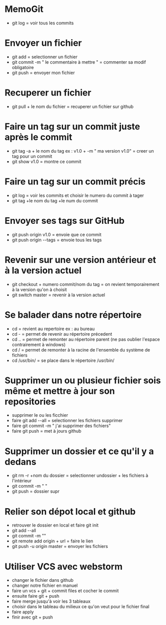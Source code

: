 # MemoGit

- git log = voir tous les commits

# Envoyer un fichier 
- git add = selectionner un fichier
- git commit -m " le commentaire à mettre " = commenter sa modif obligatoire
- git push = envoyer mon fichier

# Recuperer un fichier
- git pull + le nom du fichier = recuperer un fichier sur github

# Faire un tag sur un commit juste après le commit 
- git tag -a + le nom du tag ex : v1.0 + -m " ma version v1.0" = creer un tag pour un commit
- git show v1.0 = montre ce commit

# Faire un tag sur un commit précis
- git log = voir les commits et choisir le numero du commit à tager
- git tag +le nom du tag +le num du commit

# Envoyer ses tags sur GitHub
- git push origin v1.0 = envoie que ce commit
- git push origin --tags = envoie tous les tags

# Revenir sur une version antérieur et à la version actuel
- git checkout + numero commit/nom du tag = on revient temporairement à la version qu'on à choisit
- git switch master = revenir à la version actuel

# Se balader dans notre répertoire
-  cd = revient au repertoire ex : au bureau
-  cd - = permet de revenir au répertoire précedent
-  cd .. = permet de remonter au répertoire parent (ne pas oublier l'espace contrairement à windows)
-  cd / = permet de remonter à la racine de l'ensemble du système de fichiers
-  cd /usr/bin/ = se place dans le répertoire /usr/bin/

# Supprimer un ou plusieur fichier sois même et mettre à jour son repositories
- supprimer le ou les ficchier
- faire git add --all = selectionner les fichiers supprimer
- faire git commit -m " j'ai supprimer des fichiers"
- faire git push = met à jours github

# Supprimer un dossier et ce qu'il y a dedans
- git rm -r +nom du  dossier = selectionner undossier + les fichiers à l'intérieur
- git commit -m " "
- git push = dossier supr

# Relier son dépot local et github
- retrouver le dossier en local et faire git init
- git add --all
- git  commit -m ""
- git remote add origin + url = faire le lien
- git push  -u origin master = envoyer les fichiers

# Utiliser VCS avec webstorm

- changer le fichier dans github
- changer notre fichier en manuel
- faire un vcs + git + commit files et cocher le commit
- ensuite faire git + push 
- faire merge jusqu'à voir les 3 tableaux
- choisir dans le tableau du milieux ce qu'on veut pour le fichier final 
- faire apply
- finir avec git + push